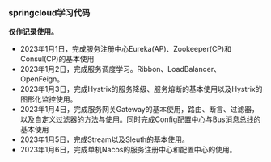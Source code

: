 ### springcloud学习代码
**仅作记录使用。**
- 2023年1月1日，完成服务注册中心Eureka(AP)、Zookeeper(CP)和Consul(CP)的基本使用
- 2023年1月2日，完成服务调度学习。Ribbon、LoadBalancer、OpenFeign。
- 2023年1月3日，完成Hystrix的服务降级、服务熔断的基本使用以及Hystrix的图形化监控使用。
- 2023年1月4日，完成服务网关Gateway的基本使用，路由、断言、过滤器，以及自定义过滤器的方法与使用。同时完成Config配置中心与Bus消息总线的基本使用
- 2023年1月5日，完成Stream以及Sleuth的基本使用。
- 2023年1月6日，完成单机Nacos的服务注册中心和配置中心的使用。